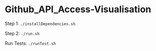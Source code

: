 # Github_API_Access-Visualisation

Step 1: `./installDependencies.sh`

Step 2: `./run.sh`

Run Tests: `./runTest.sh`
